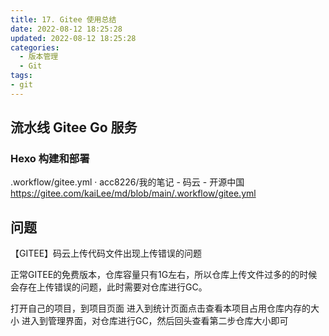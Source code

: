 ```yaml
---
title: 17. Gitee 使用总结
date: 2022-08-12 18:25:28
updated: 2022-08-12 18:25:28
categories:
  - 版本管理
  - Git
tags:
- git
---
```


## 流水线 Gitee Go 服务

### Hexo 构建和部署

.workflow/gitee.yml · acc8226/我的笔记 - 码云 - 开源中国
<https://gitee.com/kaiLee/md/blob/main/.workflow/gitee.yml>

## 问题

【GITEE】码云上传代码文件出现上传错误的问题

正常GITEE的免费版本，仓库容量只有1G左右，所以仓库上传文件过多的的时候会存在上传错误的问题，此时需要对仓库进行GC。

打开自己的项目，到项目页面
进入到统计页面点击查看本项目占用仓库内存的大小
进入到管理界面，对仓库进行GC，然后回头查看第二步仓库大小即可
